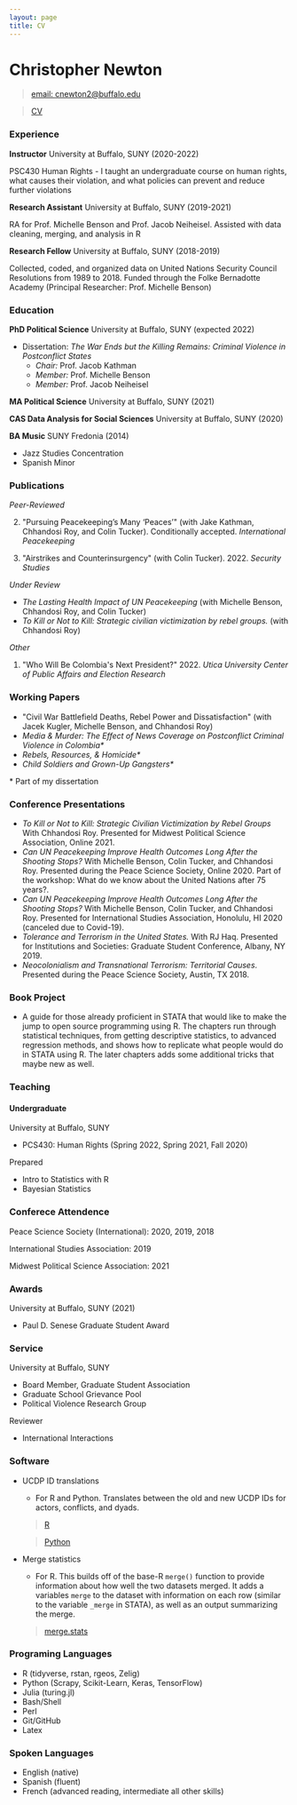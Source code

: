 ```yaml
---
layout: page
title: CV
---
```


# Christopher Newton
> [email: cnewton2@buffalo.edu](mailto:cnewton2@buffalo.edu)

> [CV](https://github.com/newton-c/newton-c.github.io/tree/main/content/assets/newton_CV.pdf)

### Experience
**Instructor** University at Buffalo, SUNY (2020-2022)

PSC430 Human Rights - I taught an undergraduate course on human rights, what causes their violation, and what policies can prevent and reduce further violations

**Research Assistant** University at Buffalo, SUNY (2019-2021)

RA for Prof. Michelle Benson and Prof. Jacob Neiheisel. Assisted with data cleaning, merging, and analysis in R

**Research Fellow** University at Buffalo, SUNY (2018-2019)

Collected, coded, and organized data on United Nations Security Council Resolutions from 1989 to 2018. Funded through the Folke Bernadotte Academy (Principal Researcher: Prof. Michelle Benson)

### Education
**PhD Political Science** University at Buffalo, SUNY (expected 2022)

- Dissertation: *The War Ends but the Killing Remains: Criminal Violence in Postconflict States*
  - *Chair:* Prof. Jacob Kathman
  - *Member:* Prof. Michelle Benson
  - *Member:* Prof. Jacob Neiheisel

**MA Political Science** University at Buffalo, SUNY (2021)

**CAS Data Analysis for Social Sciences** University at Buffalo, SUNY (2020)

**BA Music** SUNY Fredonia (2014)
- Jazz Studies Concentration
- Spanish Minor

### Publications
*Peer-Reviewed*

2. "Pursuing Peacekeeping’s Many ‘Peaces’" (with Jake Kathman, Chhandosi Roy, and Colin Tucker). Conditionally accepted. *International Peacekeeping*

1. "Airstrikes and Counterinsurgency" (with Colin Tucker). 2022. *Security Studies*

*Under Review*

- *The Lasting Health Impact of UN Peacekeeping* (with Michelle Benson, Chhandosi Roy, and Colin Tucker)
- *To Kill or Not to Kill: Strategic civilian victimization by rebel groups.* (with Chhandosi Roy)

*Other*

1. "Who Will Be Colombia's Next President?" 2022. *Utica University Center of Public Affairs and Election Research*

### Working Papers
- "Civil War Battlefield Deaths, Rebel Power and Dissatisfaction" (with Jacek Kugler, Michelle Benson, and Chhandosi Roy)
- *Media & Murder: The Effect of News Coverage on Postconflict Criminal Violence in Colombia\**
- *Rebels, Resources, & Homicide\**
- *Child Soldiers and Grown-Up Gangsters\**

\* Part of my dissertation


### Conference Presentations
- *To Kill or Not to Kill: Strategic Civilian Victimization by Rebel Groups* With Chhandosi Roy. Presented for Midwest Political Science Association, Online 2021.
- *Can UN Peacekeeping Improve Health Outcomes Long After the Shooting Stops?* With Michelle Benson, Colin Tucker, and Chhandosi Roy. Presented during the Peace Science Society, Online 2020. Part of the workshop: What do we know about the United Nations after 75 years?.
- *Can UN Peacekeeping Improve Health Outcomes Long After the Shooting Stops?* With Michelle Benson, Colin Tucker, and Chhandosi Roy. Presented for International Studies Association, Honolulu, HI 2020 (canceled due to Covid-19).
- *Tolerance and Terrorism in the United States.* With RJ Haq. Presented for Institutions and Societies: Graduate Student Conference, Albany, NY 2019.
- *Neocolonialism and Transnational Terrorism: Territorial Causes*. Presented during the Peace Science Society, Austin, TX 2018.

### Book Project
- A guide for those already proficient in STATA that would like to make the jump to open source programming using R. The chapters run through statistical techniques, from getting descriptive statistics, to advanced regression methods, and shows how to replicate what people would do in STATA using R. The later chapters adds some additional tricks that maybe new as well.

### Teaching
#### Undergraduate
University at Buffalo, SUNY

- PCS430: Human Rights (Spring 2022, Spring 2021, Fall 2020)

Prepared

- Intro to Statistics with R
- Bayesian Statistics

### Conferece Attendence
Peace Science Society (International): 2020, 2019, 2018

International Studies Association: 2019

Midwest Political Science Association: 2021

### Awards
University at Buffalo, SUNY (2021)
- Paul D. Senese Graduate Student Award

### Service
University at Buffalo, SUNY
- Board Member, Graduate Student Association
- Graduate School Grievance Pool
- Political Violence Research Group

Reviewer
- International Interactions



### Software
- UCDP ID translations
  - For R and Python. Translates between the old and new UCDP IDs for actors, conflicts, and dyads.

  > [R](https://github.com/newton-c/UCDP_ID_translation_R)

  > [Python](https://github.com/newton-c/UCDP_ID_translation_python)
- Merge statistics
  - For R. This builds off of the base-R `merge()` function to provide information about how well the two datasets merged. It adds a variables `merge` to the dataset with information on each row (similar to the variable `_merge` in STATA), as well as an output summarizing the merge.

  > [merge.stats](https://github.com/newton-c/merge_stats_R)


### Programing Languages
- R (tidyverse, rstan, rgeos, Zelig)
- Python (Scrapy, Scikit-Learn, Keras, TensorFlow)
- Julia (turing.jl)
- Bash/Shell
- Perl
- Git/GitHub
- Latex

### Spoken Languages
- English (native)
- Spanish (fluent)
- French (advanced reading, intermediate all other skills)
